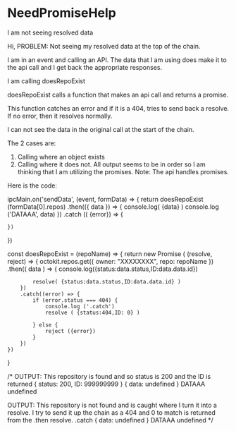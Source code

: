 # NeedPromiseHelp

I am not seeing resolved data

Hi,
PROBLEM: Not seeing my resolved data at the top of the chain.


I am in an event and calling an API. The data that I am using does make it to the api call and I get back the appropriate responses.

I am calling doesRepoExist

doesRepoExist calls a function that makes an api call and returns a promise.

This function catches an error and if it is a 404, tries to send back a resolve. If no error, then it resolves normally.

I can not see the data in the original call at the start of the chain.

The 2 cases are:

1. Calling where an object exists
2. Calling where it does not.
All output seems to be in order so I am thinking that I am utilizing the promises. Note: The api handles promises.

Here is the code:

ipcMain.on('sendData', (event, formData) => {
    return doesRepoExist (formData[0].repos)
    .then(({ data }) => { 
       console.log( {data} )
       console.log ('DATAAA', data)
    })
    .catch (( {error}) => {
 
    })
})
 
const doesRepoExist = (repoName) => {
    return new Promise ( (resolve, reject) => {
        octokit.repos.get({
            owner: "XXXXXXXX",
            repo: repoName
        })
            .then(( data ) => {
            console.log({status:data.status,ID:data.data.id})
 
            resolve( {status:data.status,ID:data.data.id} )
        })
        .catch((error) => {
            if (error.status === 404) {
                console.log ('.catch')
                resolve ( {status:404,ID: 0} )
 
            } else {
                reject ({error})
            }
        })
    })
}
 
/*
OUTPUT: This repository is found and so status is 200 and the ID is returned 
{ status: 200, ID: 999999999 }
{ data: undefined }
DATAAA undefined
 
OUTPUT: This repository is not found and is caught where I turn it into a resolve. 
       I try to send it up the chain as a 404 and 0 to match is returned from the .then resolve.
.catch
{ data: undefined }
DATAAA undefined
*/
